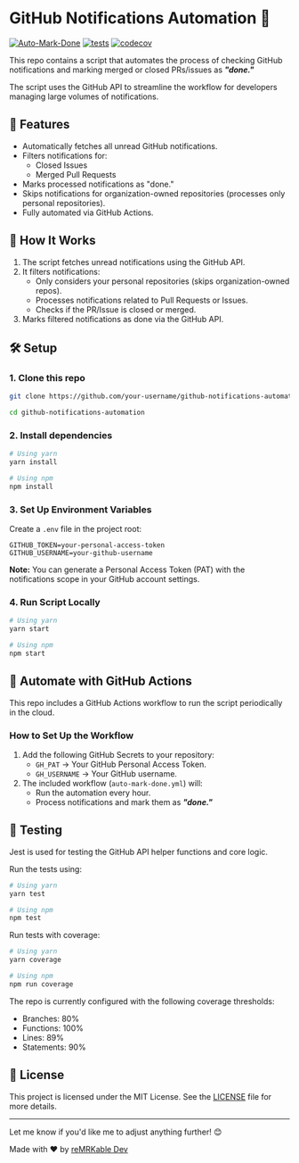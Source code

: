# GitHub Notifications Automation 🚀

[![Auto-Mark-Done](https://github.com/reMRKableDev/gh-notifications-automation/actions/workflows/auto-mark-done.yml/badge.svg)](https://github.com/reMRKableDev/gh-notifications-automation/actions/workflows/auto-mark-done.yml)
[![tests](https://github.com/reMRKableDev/react-omdb-api/actions/workflows/test-coverage.yml/badge.svg)](https://github.com/reMRKableDev/react-omdb-api/actions/workflows/test-coverage.yml)
[![codecov](https://codecov.io/gh/reMRKableDev/gh-notifications-automation/graph/badge.svg?token=ZcOwgC81Pw)](https://codecov.io/gh/reMRKableDev/gh-notifications-automation)

This repo contains a script that automates the process of checking GitHub notifications and marking merged or closed PRs/issues as **_"done."_**

The script uses the GitHub API to streamline the workflow for developers managing large volumes of notifications.

## 🔧 Features

- Automatically fetches all unread GitHub notifications.
- Filters notifications for:
  - Closed Issues
  - Merged Pull Requests
- Marks processed notifications as "done."
- Skips notifications for organization-owned repositories (processes only personal repositories).
- Fully automated via GitHub Actions.

## 🚀 How It Works

1. The script fetches unread notifications using the GitHub API.
2. It filters notifications:
   - Only considers your personal repositories (skips organization-owned repos).
   - Processes notifications related to Pull Requests or Issues.
   - Checks if the PR/Issue is closed or merged.
3. Marks filtered notifications as done via the GitHub API.

## 🛠️ Setup

### 1. Clone this repo

```bash
git clone https://github.com/your-username/github-notifications-automation.git

cd github-notifications-automation
```

### 2. Install dependencies

```bash
# Using yarn
yarn install

# Using npm
npm install
```

### 3. Set Up Environment Variables

Create a `.env` file in the project root:

```plaintext
GITHUB_TOKEN=your-personal-access-token
GITHUB_USERNAME=your-github-username
```

**Note:** You can generate a Personal Access Token (PAT) with the notifications scope in your GitHub account settings.

### 4. Run Script Locally

```bash
# Using yarn
yarn start

# Using npm
npm start
```

## 📜 Automate with GitHub Actions

This repo includes a GitHub Actions workflow to run the script periodically in the cloud.

### How to Set Up the Workflow

1. Add the following GitHub Secrets to your repository:
   - `GH_PAT` → Your GitHub Personal Access Token.
   - `GH_USERNAME` → Your GitHub username.
2. The included workflow (`auto-mark-done.yml`) will:
   - Run the automation every hour.
   - Process notifications and mark them as **_"done."_**

## 🚨 Testing

Jest is used for testing the GitHub API helper functions and core logic.

Run the tests using:

```bash
# Using yarn
yarn test

# Using npm
npm test
```

Run tests with coverage:

```bash
# Using yarn
yarn coverage

# Using npm
npm run coverage
```

The repo is currently configured with the following coverage thresholds:

- Branches: 80%
- Functions: 100%
- Lines: 89%
- Statements: 90%

## 📝 License

This project is licensed under the MIT License. See the [LICENSE](LICENSE) file for more details.

---

Let me know if you'd like me to adjust anything further! 😊

Made with ❤️ by [reMRKable Dev](https://remrkabledev.com)
